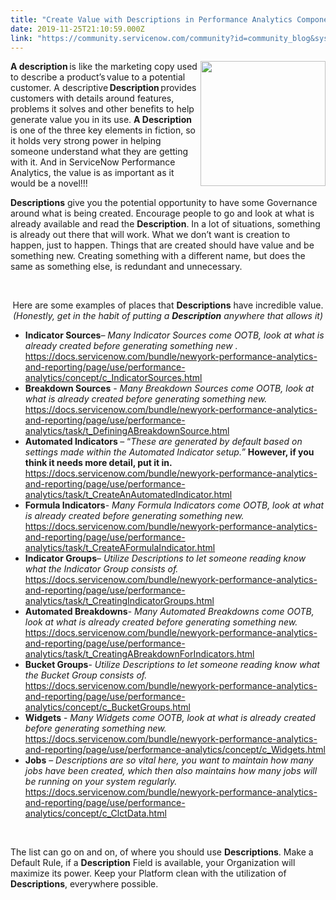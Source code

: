 ```yaml
---
title: "Create Value with Descriptions in Performance Analytics Components"
date: 2019-11-25T21:10:59.000Z
link: "https://community.servicenow.com/community?id=community_blog&sys_id=8c8fc012db9984d4190dfb2439961900"
---
```

<p><img style="width: 200px; max-width: 100%; max-height: 480px; float: right;" src="https://community.servicenow.com/9e34015adb9188d4190dfb2439961968.iix" /></p>
<p><strong>A description</strong> is like the marketing copy used to describe a product’s value to a potential customer. A descriptive <strong>Description</strong> provides customers with details around features, problems it solves and other benefits to help generate value you in its use. <strong>A Description</strong> is one of the three key elements in fiction, so it holds very strong power in helping someone understand what they are getting with it. And in ServiceNow Performance Analytics, the value is as important as it would be a novel!!!</p>
<p><strong>Descriptions</strong> give you the potential opportunity to have some Governance around what is being created. Encourage people to go and look at what is already available and read the <strong>Description</strong>. In a lot of situations, something is already out there that will work. What we don’t want is creation to happen, just to happen. Things that are created should have value and be something new. Creating something with a different name, but does the same as something else, is redundant and unnecessary.</p>
<p style="text-align: center;"> </p>
<p style="text-align: center;">Here are some examples of places that <strong>Descriptions</strong> have incredible value. <br /><em>(Honestly, get in the habit of putting a </em><strong><em>Description</em></strong><em> anywhere that allows it)</em></p>
<ul><li><strong>Indicator Sources</strong>– <em>Many Indicator Sources come OOTB, look at what is already created before generating something new . </em> <br /><a href="https://docs.servicenow.com/bundle/newyork-performance-analytics-and-reporting/page/use/performance-analytics/concept/c_IndicatorSources.html" rel="nofollow">https://docs.servicenow.com/bundle/newyork-performance-analytics-and-reporting/page/use/performance-analytics/concept/c_IndicatorSources.html</a></li><li><strong>Breakdown Sources</strong> - <em>Many Breakdown Sources come OOTB, look at what is already created before generating something new.</em> <br /><a href="https://docs.servicenow.com/bundle/newyork-performance-analytics-and-reporting/page/use/performance-analytics/task/t_DefiningABreakdownSource.html" rel="nofollow">https://docs.servicenow.com/bundle/newyork-performance-analytics-and-reporting/page/use/performance-analytics/task/t_DefiningABreakdownSource.html</a></li><li><strong>Automated Indicators </strong>– “<em>These are generated by default based on settings made within the Automated Indicator setup.” </em><strong>However, if you think it needs more detail, put it in.</strong> <br /><a href="https://docs.servicenow.com/bundle/newyork-performance-analytics-and-reporting/page/use/performance-analytics/task/t_CreateAnAutomatedIndicator.html" rel="nofollow">https://docs.servicenow.com/bundle/newyork-performance-analytics-and-reporting/page/use/performance-analytics/task/t_CreateAnAutomatedIndicator.html</a></li><li><strong>Formula Indicators</strong>- <em>Many Formula Indicators come OOTB, look at what is already created before generating something new.</em> <br /><a href="https://docs.servicenow.com/bundle/newyork-performance-analytics-and-reporting/page/use/performance-analytics/task/t_CreateAFormulaIndicator.html" rel="nofollow">https://docs.servicenow.com/bundle/newyork-performance-analytics-and-reporting/page/use/performance-analytics/task/t_CreateAFormulaIndicator.html</a></li><li><strong>Indicator Groups</strong>– <em>Utilize Descriptions to let someone reading know what the Indicator Group consists of.</em> <br /><a href="https://docs.servicenow.com/bundle/newyork-performance-analytics-and-reporting/page/use/performance-analytics/task/t_CreatingIndicatorGroups.html" rel="nofollow">https://docs.servicenow.com/bundle/newyork-performance-analytics-and-reporting/page/use/performance-analytics/task/t_CreatingIndicatorGroups.html</a></li><li><strong>Automated Breakdowns</strong>- <em>Many Automated Breakdowns come OOTB, look at what is already created before generating something new.</em> <br /><a href="https://docs.servicenow.com/bundle/newyork-performance-analytics-and-reporting/page/use/performance-analytics/task/t_CreatingABreakdownForIndicators.html" rel="nofollow">https://docs.servicenow.com/bundle/newyork-performance-analytics-and-reporting/page/use/performance-analytics/task/t_CreatingABreakdownForIndicators.html</a></li><li><strong>Bucket Groups</strong>- <em>Utilize Descriptions to let someone reading know what the Bucket Group consists of.</em> <br /><a href="https://docs.servicenow.com/bundle/newyork-performance-analytics-and-reporting/page/use/performance-analytics/concept/c_BucketGroups.html" rel="nofollow">https://docs.servicenow.com/bundle/newyork-performance-analytics-and-reporting/page/use/performance-analytics/concept/c_BucketGroups.html</a></li><li><strong>Widgets</strong> - <em>Many Widgets come OOTB, look at what is already created before generating something new.</em> <br /><a href="https://docs.servicenow.com/bundle/newyork-performance-analytics-and-reporting/page/use/performance-analytics/concept/c_Widgets.html" rel="nofollow">https://docs.servicenow.com/bundle/newyork-performance-analytics-and-reporting/page/use/performance-analytics/concept/c_Widgets.html</a></li><li><strong>Jobs</strong> – <em>Descriptions are so vital here, you want to maintain how many jobs have been created, which then also maintains how many jobs will be running on your system regularly.</em> <br /><a href="https://docs.servicenow.com/bundle/newyork-performance-analytics-and-reporting/page/use/performance-analytics/concept/c_ClctData.html" rel="nofollow">https://docs.servicenow.com/bundle/newyork-performance-analytics-and-reporting/page/use/performance-analytics/concept/c_ClctData.html</a></li></ul>
<p style="text-align: left;"> </p>
<p style="text-align: left;">The list can go on and on, of where you should use <strong>Descriptions</strong>. Make a Default Rule, if a <strong>Description</strong> Field is available, your Organization will maximize its power. Keep your Platform clean with the utilization of <strong>Descriptions</strong>, everywhere possible.</p>